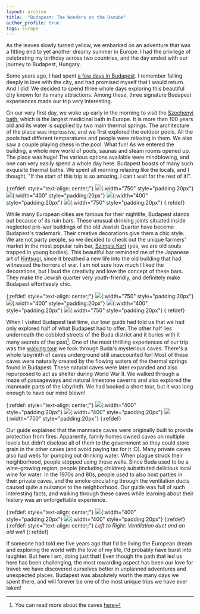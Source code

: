```yaml
---
layout: archive
title:  "Budapest: The Wonders on the Danube"
author_profile: true
tags: Europe
---
```


As the leaves slowly turned yellow, we embarked on an adventure that was a fitting end to yet another dreamy summer in Europe. I had the privilege of celebrating my birthday across two countries, and the day ended with our journey to Budapest, Hungary. 

Some years ago, I had spent [a few days in Budapest](https://mugdhak30.github.io/A-Tale-Of-Two-Cities/). I remember falling deeply in love with the city, and had promised myself that I would return. And I did! We decided to spend three whole days exploring this beautiful city known for its many attractions. Among these, three signature Budapest experiences made our trip very interesting.

On our very first day, we woke up early in the morning to visit the [Szechenyi bath](https://bathsbudapest.com/szechenyi-bath), which is the largest medicinal bath in Europe. It is more than 100 years old and its water is supplied by two main thermal springs. The architecture of the place was impressive, and we first explored the outdoor pools. All the pools had different temperatures and people were relaxing in them. We also saw a couple playing chess in the pool. What fun! As we entered the building, a whole new world of pools, saunas and steam rooms opened up. The place was huge! The various options available were mindblowing, and one can very easily spend a whole day here. Budapest boasts of many such exquisite thermal baths. We spent all morning relaxing like the locals, and I thought, "If the start of this trip is so amazing, I can't wait for the rest of it!".

{:refdef: style="text-align: center;"}
![](/images/Budapest2_1.jpg){:width="750" style="padding:20px"}
![](/images/Budapest2_2.jpg){:width="400" style="padding:20px"}
![](/images/Budapest2_3.jpg){:width="400" style="padding:20px"}
![](/images/Budapest2_4.jpg){:width="750" style="padding:20px"}
{:refdef}

While many European cities are famous for their nightlife, Budapest stands out because of its ruin bars. These unusual drinking joints situated inside neglected pre-war buildings of the old Jewish Quarter have become Budapest's trademark. Their creative decorations give them a chic style. We are not party people, so we decided to check out the unique farmers' market in the most popular ruin bar, [Szimpla Kert](https://www.offbeatbudapest.com/places/szimpla-kert-ruin-bar/) (yes, we are old souls trapped in young bodies). This beautiful bar reminded me of the Japanese art of [Kintsugi](https://en.wikipedia.org/wiki/Kintsugi), since it breathed a new life into the old building that had witnessed the horrors of war. I am not sure how much I liked the decorations, but I laud the creativity and love the concept of these bars. They make the Jewish quarter very youth-friendly, and definitely make Budapest effortlessly chic. 

{:refdef: style="text-align: center;"}
![](/images/Budapest2_10.jpg){:width="750" style="padding:20px"}
![](/images/Budapest2_11.jpg){:width="400" style="padding:20px"}
![](/images/Budapest2_12.jpg){:width="400" style="padding:20px"}
![](/images/Budapest2_13.jpg){:width="750" style="padding:20px"}
{:refdef}

When I visited Budapest last time, our tour guide had told us that we had only explored half of what Budapest had to offer. The other half lies underneath the cobbled streets of the Buda district and it buries with it many secrets of the past[^1]. One of the most thrilling experiences of our trip was the [walking tour](https://www.getyourguide.com/budapest-l29/budapest-buda-castle-caves-walking-tour-t391260/) we took through Buda's mysterious caves. There's a whole labyrinth of caves underground still unaccounted for! Most of these caves were naturally created by the flowing waters of the thermal springs found in Budapest. These natural caves were later expanded and also repurposed to act as shelter during World War II. We walked through a maze of passageways and natural limestone caverns and also explored the manmade parts of the labyrinth. We had booked a short tour, but it was long enough to have our mind blown!

{:refdef: style="text-align: center;"}
![](/images/Budapest2_5.jpg){:width="400" style="padding:20px"}
![](/images/Budapest2_6.jpg){:width="400" style="padding:20px"}
![](/images/Budapest2_7.jpg){:width="750" style="padding:20px"}
{:refdef}

Our guide explained that the manmade caves were originally built to provide protection from fires. Apparently, family homes owned caves on multiple levels but didn't disclose all of them to the government so they could store grain in the other caves (and avoid paying tax for it :D). Many private caves also had wells for pumping out drinking water. When plague struck their neighborhood, people stopped using these wells. Since Buda used to be a wine-growing region, people (including children) substituted delicious local wine for water. In the 1970s and 80s, people used to also host parties in their private caves, and the smoke circulating through the ventilation ducts caused quite a nuisance to the neighborhood. Our guide was full of such interesting facts, and walking through these caves while learning about their history was an unforgettable experience. 

{:refdef: style="text-align: center;"}
![](/images/Budapest2_8.jpg){:width="400" style="padding:20px"}
![](/images/Budapest2_9.jpg){:width="400" style="padding:20px"}
{:refdef}
{:refdef: style="text-align: center;"}
*Left to Right: Ventilation duct and an old well*
{: refdef}

If someone had told me five years ago that I'd be living the European dream and exploring the world with the love of my life, I'd probably have burst into laughter. But here I am, doing just that! Even though the path that led us here has been challenging, the most rewarding aspect has been our love for travel: we have discovered ourselves better in unplanned adventures and unexpected places. Budapest was absolutely worth the many days we spent there, and will forever be one of the most unique trips we have ever taken!

[^1]: You can read more about the caves [here](https://www.corinthia.com/budapest/discover-budapest/exploring-the-underground-caves-in-budapest/) 